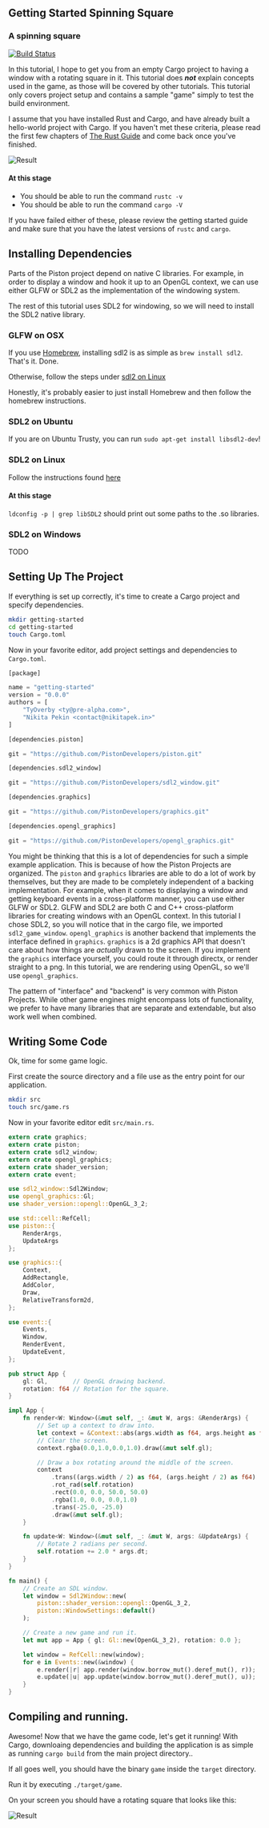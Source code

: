 ## Getting Started Spinning Square
### A spinning square

[![Build Status](https://travis-ci.org/PistonDevelopers/Piston-Tutorials.svg?branch=master)](https://travis-ci.org/PistonDevelopers/Piston-Tutorials)

In this tutorial, I hope to get you from an empty Cargo project to having a
window with a rotating square in it.
This tutorial does ___not___ explain concepts used in the game, as those
will be covered by other tutorials.
This tutorial only covers project setup and contains a sample "game" simply
to test the build environment.


I assume that you have installed Rust and Cargo, and have already built a
hello-world project with Cargo.
If you haven't met these criteria, please read the first few chapters of
[The Rust Guide](http://doc.rust-lang.org/guide.html) and come back once
you've finished.

![Result](./out.gif)

#### At this stage

* You should be able to run the command `rustc -v`
* You should be able to run the command `cargo -V`

If you have failed either of these, please review the getting started
guide and make sure that you have the latest versions of `rustc` and `cargo`.

## Installing Dependencies

Parts of the Piston project depend on native C libraries.  For example, in
order to display a window and hook it up to an OpenGL context, we can use
either GLFW or SDL2 as the implementation of the windowing system.

The rest of this tutorial uses SDL2 for windowing, so we will need to
install the SDL2 native library.

### GLFW on OSX

If you use [Homebrew](http://brew.sh), installing sdl2 is as simple as
`brew install sdl2`.  That's it.  Done.

Otherwise, follow the steps under [sdl2 on Linux](#sdl2-on-linux)

Honestly, it's probably easier to just install Homebrew and then follow the
homebrew instructions.

### SDL2 on Ubuntu
If you are on Ubuntu Trusty, you can run
`sudo apt-get install libsdl2-dev`!

### SDL2 on Linux
Follow the instructions found [here](http://nothingtocode.blogspot.com/2013/07/setting-up-sdl2-in-ubuntu-or-linux-mint.html)

#### At this stage
`ldconfig -p | grep libSDL2` should print out some paths to the .so libraries.

### SDL2 on Windows
TODO

## Setting Up The Project

If everything is set up correctly, it's time to create a Cargo project
and specify dependencies.


```bash
mkdir getting-started
cd getting-started
touch Cargo.toml
```

Now in your favorite editor, add project settings and dependencies to
`Cargo.toml`.

```rust
[package]

name = "getting-started"
version = "0.0.0"
authors = [
    "TyOverby <ty@pre-alpha.com>",
    "Nikita Pekin <contact@nikitapek.in>"
]

[dependencies.piston]

git = "https://github.com/PistonDevelopers/piston.git"

[dependencies.sdl2_window]

git = "https://github.com/PistonDevelopers/sdl2_window.git"

[dependencies.graphics]

git = "https://github.com/PistonDevelopers/graphics.git"

[dependencies.opengl_graphics]

git = "https://github.com/PistonDevelopers/opengl_graphics.git"

```

You might be thinking that this is a lot of dependencies for such a simple
example application.
This is because of how the Piston Projects are organized.
The `piston` and `graphics` libraries are able to do a lot of work by
themselves, but they are made to be completely independent of a
backing implementation.
For example, when it comes to displaying a window and getting keyboard events
in a cross-platform manner, you can use either GLFW or SDL2.
GLFW and SDL2 are both C and C++ cross-platform libraries for creating windows
with an OpenGL context.
In this tutorial I chose SDL2, so you will notice that in the cargo file, we
imported `sdl2_game_window`.
`opengl_graphics` is another backend that implements the interface defined in
`graphics`.
`graphics` is a 2d graphics API that doesn't care about how things are
*actually* drawn to the screen.
If you implement the `graphics` interface yourself, you could route it
through directx, or render straight to a png.
In this tutorial, we are rendering using OpenGL, so we'll use `opengl_graphics`.

The pattern of "interface" and "backend" is very common with Piston Projects.
While other game engines might encompass lots of functionality, we prefer to have
many libraries that are separate and extendable, but also work well when
combined.


## Writing Some Code

Ok, time for some game logic.

First create the source directory and a file use as the entry point for
our application.

```bash
mkdir src
touch src/game.rs
```

Now in your favorite editor edit `src/main.rs`.

```rust
extern crate graphics;
extern crate piston;
extern crate sdl2_window;
extern crate opengl_graphics;
extern crate shader_version;
extern crate event;

use sdl2_window::Sdl2Window;
use opengl_graphics::Gl;
use shader_version::opengl::OpenGL_3_2;

use std::cell::RefCell;
use piston::{
    RenderArgs,
    UpdateArgs
};

use graphics::{
    Context,
    AddRectangle,
    AddColor,
    Draw,
    RelativeTransform2d,
};

use event::{
    Events,
    Window,
    RenderEvent,
    UpdateEvent,
};

pub struct App {
    gl: Gl,       // OpenGL drawing backend.
    rotation: f64 // Rotation for the square.
}

impl App {
    fn render<W: Window>(&mut self, _: &mut W, args: &RenderArgs) {
        // Set up a context to draw into.
        let context = &Context::abs(args.width as f64, args.height as f64);
        // Clear the screen.
        context.rgba(0.0,1.0,0.0,1.0).draw(&mut self.gl);

        // Draw a box rotating around the middle of the screen.
        context
            .trans((args.width / 2) as f64, (args.height / 2) as f64)
            .rot_rad(self.rotation)
            .rect(0.0, 0.0, 50.0, 50.0)
            .rgba(1.0, 0.0, 0.0,1.0)
            .trans(-25.0, -25.0)
            .draw(&mut self.gl);
    }

    fn update<W: Window>(&mut self, _: &mut W, args: &UpdateArgs) {
        // Rotate 2 radians per second.
        self.rotation += 2.0 * args.dt;
    }
}

fn main() {
    // Create an SDL window.
    let window = Sdl2Window::new(
        piston::shader_version::opengl::OpenGL_3_2,
        piston::WindowSettings::default()
    );

    // Create a new game and run it.
    let mut app = App { gl: Gl::new(OpenGL_3_2), rotation: 0.0 };

    let window = RefCell::new(window);
    for e in Events::new(&window) {
        e.render(|r| app.render(window.borrow_mut().deref_mut(), r));
        e.update(|u| app.update(window.borrow_mut().deref_mut(), u));
    }
}

```

## Compiling and running.

Awesome!  Now that we have the game code, let's get it running!
With Cargo, downloaing dependencies and building the application is as
simple as running `cargo build` from the main project directory..

If all goes well, you should have the binary `game` inside the `target`
directory.

Run it by executing `./target/game`.

On your screen you should have a rotating square that looks like this:

![Result](./out.gif)
